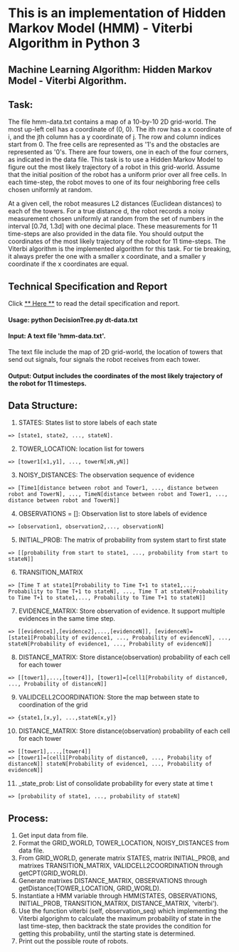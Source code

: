 # This is an implementation of Hidden Markov Model (HMM) - Viterbi Algorithm in Python 3

## Machine Learning Algorithm: Hidden Markov Model - Viterbi Algorithm.

## Task:
The file hmm-data.txt contains a map of a 10-by-10 2D grid-world. The most up-left cell has a coordinate of (0, 0). The ith row has a x coordinate of i, and the jth column has a y coordinate of j. The row and column indices start from 0. The free cells are represented as '1's and the obstacles are represented as '0's. There are four towers, one in each of the four corners, as indicated in the data file. This task is to use a Hidden Markov Model to figure out the most likely trajectory of a robot in this grid-world. Assume that the initial position of the robot has a uniform prior over all free cells. In each time-step, the robot moves to one of its four neighboring free cells chosen uniformly at random. 


At a given cell, the robot measures L2 distances (Euclidean distances) to each of the towers. For a true distance d, the robot records a noisy measurement chosen uniformly at random from the set of numbers in the interval [0.7d, 1.3d] with one decimal place. These measurements for 11 time-steps are also provided in the data file. You should output the coordinates of the most likely trajectory of the robot for 11 time-steps. The Viterbi algorithm is the implemented algorithm for this task. For tie breaking, it always prefer the one with a smaller x coordinate, and a smaller y coordinate if the x coordinates are equal.

## Technical Specification and Report

Click [** Here **](https://github.com/Cheng-Lin-Li/MachineLearning/blob/master/HMM/INF552-TechnicalSpecification-%5BHMM%5D-%5B1.0%5D-%5B20161203%5D.pdf) to read the detail specification and report.


#### Usage: python DecisionTree.py dt-data.txt	

#### Input: A text file 'hmm-data.txt'.
The text file include the map of 2D grid-world, the location of towers that send out signals, four signals the robot receives from each tower.

#### Output: Output includes the coordinates of the most likely trajectory of the robot for 11 timesteps.


## Data Structure:
  1. STATES: States list to store labels of each state
  
    => [state1, state2, ..., stateN].
  2. TOWER_LOCATION: location list for towers
  
    => [tower1[x1,y1], ..., towerN[xN,yN]]
  3. NOISY_DISTANCES: The observation sequence of evidence
  
    => [Time1[distance between robot and Tower1, ..., distance between robot and TowerN], ..., TimeN[distance between robot and Tower1, ..., distance between robot and TowerN]]
  4. OBSERVATIONS = []: Observation list to store labels of evidence
  
    => [observation1, observation2,..., observationN]
  5. INITIAL_PROB: The matrix of probability from system start to first state
  
    => [[probability from start to state1, ..., probability from start to stateN]]
  6. TRANSITION_MATRIX
  
    => [Time T at state1[Probability to Time T+1 to state1,..., Probability to Time T+1 to stateN], ..., Time T at stateN[Probability to Time T+1 to state1,..., Probability to Time T+1 to stateN]]
  7. EVIDENCE_MATRIX: Store observation of evidence. It support multiple evidences in the same time step.
  
    => [[evidence1],[evidence2],...,[evidenceN]], [evidenceN]=[state1[Probability of evidence1, ..., Probability of evidenceN], ..., stateN[Probability of evidence1, ..., Probability of evidenceN]]
  8. DISTANCE_MATRIX: Store distance(observation) probability of each cell for each tower
  
    => [[tower1],...,[tower4]], [tower1]=[cell1[Probability of distance0, ..., Probability of distanceN]]
  9. VALIDCELL2COORDINATION: Store the map between state to coordination of the grid
  
    => {state1,[x,y], ...,stateN[x,y]}
  10. DISTANCE_MATRIX: Store distance(observation) probability of each cell for each tower
  
    => [[tower1],...,[tower4]]
    => [tower1]=[cell1[Probability of distance0, ..., Probability of distanceN]] stateN[Probability of evidence1, ..., Probability of evidenceN]]
  11. _state_prob: List of consolidate probability for every state at time t
  
    => [probability of state1, ..., probability of stateN]


## Process:
  1. Get input data from file. 
  2. Format the GRID_WORLD, TOWER_LOCATION, NOISY_DISTANCES from data file. 
  3. From GRID_WORLD, generate matrix STATES, matrix INITIAL_PROB, and matrixes TRANSITION_MATRIX, VALIDCELL2COORDINATION through getCPT(GRID_WORLD).
  4. Generate matrixes DISTANCE_MATRIX, OBSERVATIONS through getDistance(TOWER_LOCATION, GRID_WORLD).
  5. Instantiate a HMM variable through HMM(STATES, OBSERVATIONS, INITIAL_PROB, TRANSITION_MATRIX, DISTANCE_MATRIX, 'viterbi').
  6. Use the function viterbi (self, observation_seq) which implementing the Viterbi algorighm to calculate the maximum probability of state in the last time-step, then backtrack the state provides the condition for getting this probability, until the starting state is determined.
  7. Print out the possible route of robots.